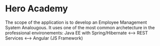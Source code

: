 # Hero Academy

The scope of the application is to develop an Employee Management Syatem Analougous.
It uses one of the most common archetecture in the professional environements:
Java EE with Spring/Hibernate <--> REST Services <--> Angular (JS Framework)